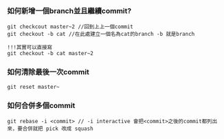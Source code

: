 ### 如何新增一個branch並且繼續commit?
```
git checkcout master~2 //回到上上一個commit
git checkout -b cat //在此處建立一個名為cat的branch -b 就是branch

!!!其實可以直接寫
git checkout -b cat master~2
```


### 如何清除最後一次commit
```
git reset master~
```

### 如何合併多個commit
```
git rebase -i <commit> // -i interactive 會把<commit>之後的commit都列出來，要合併就把 pick 改成 squash
```
